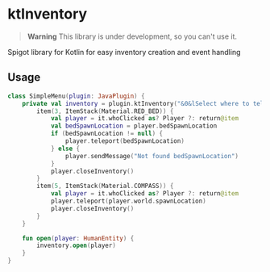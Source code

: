 # ktInventory

> **Warning**
> This library is under development, so you can't use it.

Spigot library for Kotlin for easy inventory creation and event handling

## Usage

```kotlin
class SimpleMenu(plugin: JavaPlugin) {
    private val inventory = plugin.ktInventory("&0&lSelect where to teleport", 1) {
        item(3, ItemStack(Material.RED_BED)) {
            val player = it.whoClicked as? Player ?: return@item
            val bedSpawnLocation = player.bedSpawnLocation
            if (bedSpawnLocation != null) {
                player.teleport(bedSpawnLocation)
            } else {
                player.sendMessage("Not found bedSpawnLocation")
            }
            player.closeInventory()
        }
        item(5, ItemStack(Material.COMPASS)) {
            val player = it.whoClicked as? Player ?: return@item
            player.teleport(player.world.spawnLocation)
            player.closeInventory()
        }
    }

    fun open(player: HumanEntity) {
        inventory.open(player)
    }
}
```
